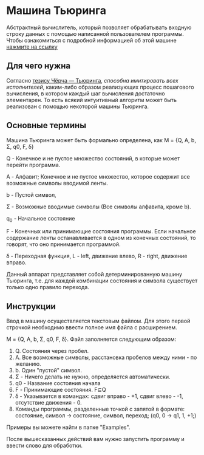 # Машина Тьюринга

Абстрактный вычислитель, который позволяет обрабатывать входную строку данных с помощью написанной пользователем программы. Чтобы ознакомиться с подробной информацией об этой машине [нажмите на ссылку](thiswikipedia.org/wiki/Turing_machine)

## Для чего нужна

Cогласно [тезису Чёрча — Тьюринга](https://ru.wikipedia.org/wiki/Тезис_Чёрча_—_Тьюринга), *способна имитировать всех исполнителей*, каким-либо образом реализующих процесс пошагового вычисления, в котором каждый шаг вычисления достаточно элементарен. То есть всякий интуитивный алгоритм может быть реализован с помощью некоторой машины Тьюринга.

## Основные термины

Машина Тьюринга может быть формально определена, как M = {Q, A, b, Σ, q0, F, ẟ}

Q - Конечное и не пустое множество состояний, в которые может перейти программа.

A - Алфавит; Конечное и не пустое множество, которое содержит все возможные символы вводимой ленты.

b - Пустой символ,

Σ - Возможные вводимые символы (Все символы алфавита, кроме b).

q<sub>0</sub> - Начальное состояние

F - Конечных или принимающие состояния программы. Если начальное содержание ленты останавливается в одном из конечных состояний, то говорят, что оно принимается программой.

ẟ - Переходная функция, L - left, движение влево, R - right, движение вправо.

Данный аппарат представляет собой детерминированную машину Тьюринга, т.е. для каждой комбинации состояния и символа существует только одно правило перехода.

## Инструкции

Ввод в машину осуществляется текстовым файлом. Для этого первой строчкой необходимо ввести полное имя файла с расширением.

M = {Q, A, b, Σ, q0, F, ẟ}. Файл заполняется следующим образом:

1. Q. Состояния через пробел.
2. A. Все возможные символы, расстановка пробелов между ними - по желанию.
3. b. Один "пустой" символ.
4. Σ - Ничего делать не нужно, определяется автоматически.
5. q0 - Название состояния начала
6. F - Принимающие состояния. F⊆Q
7. ẟ - Указывается в командах: сдвиг вправо - +1, сдвиг влево - -1, отсутствие движения - 0.
8. Команды программы, разделенные точкой с запятой в формате: состояние, символ -> состояние, символ, переход; (q0, 0 -> q1, 1, +1;)

Примеры вы можете найти в папке "Examples".

После вышесказанных действий вам нужно запустить программу и ввести слово для обработки.